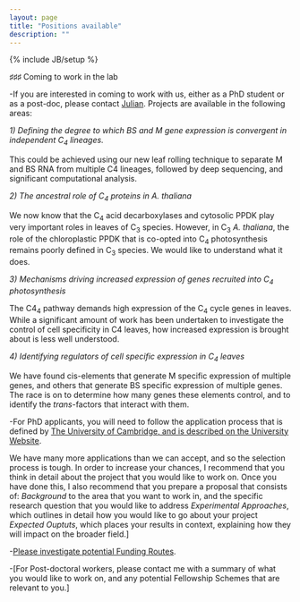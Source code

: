 ```yaml
---
layout: page
title: "Positions available"
description: ""
---
```

{% include JB/setup %}

♯♯♯ Coming to work in the lab

-If you are interested in coming to work with us, either as a PhD student or as a post-doc, please contact [Julian](jmh65@cam.ac.uk). Projects are available in the following areas:

<i>1) Defining the degree to which BS and M gene expression is convergent in independent C<sub>4</sub>  lineages.</i>
<p>This could be achieved using our new leaf rolling technique to separate M and BS RNA from multiple C4 lineages, followed by deep sequencing, and significant computational analysis. </p>

<i>2) The ancestral role of C<sub>4</sub> proteins in A. thaliana</i>
<p>We now know that the C<sub>4</sub> acid decarboxylases and cytosolic PPDK play very important roles in leaves of C<sub>3</sub> species. However, in C<sub>3</sub> <i>A. thaliana</i>, the role of the chloroplastic PPDK that is co-opted into C<sub>4</sub> photosynthesis remains poorly defined in C<sub>3</sub> species. We would like to understand what it does. </p>

<i>3) Mechanisms driving increased expression of genes recruited into C<sub>4</sub> photosynthesis</i>
<p>The C4<sub>4</sub> pathway demands high expression of the C<sub>4</sub> cycle genes in leaves. While a significant amount of work has been undertaken to investigate the control of cell specificity in C4 leaves, how increased expression is brought about is less well understood. </p>

<i>4) Identifying regulators of cell specific expression in C<sub>4</sub> leaves</i>
<p>We have found cis-elements that generate M specific expression of multiple genes, and others that generate BS specific expression of multiple genes. The race is on to determine how many genes these elements control, and to identify the <i>trans</i>-factors that interact with them. </p>

-For PhD applicants, you will need to follow the application process that is defined by [The University of Cambridge, and is described on the University Website]( https://www.admin.cam.ac.uk/students/gradadmissions/prospec/).
<p>We have many more applications than we can accept, and so the selection process is tough. In order to increase your chances, I recommend that you think in detail about the project that you would like to 
work on. Once you have done this, I also recommend that you prepare a proposal that consists of:
<i>Background</i> to the area that you want to work in, and the specific research question that you would like to address
<i>Experimental Approaches</i>, which outlines in detail how you would like to go about your project
<i>Expected Ouptuts</i>, which places your results in context, explaining how they will impact on the broader field.] </p>

-[Please investigate potential Funding Routes]( https://www.admin.cam.ac.uk/students/gradadmissions/prospec/).


-[For Post-doctoral workers, please contact me with a summary of what you would like to work on, and any potential Fellowship Schemes that are relevant to you.]


